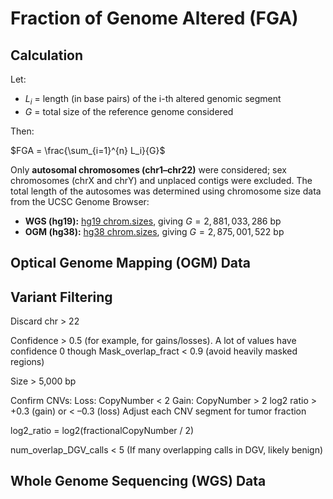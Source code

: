 # Fraction of Genome Altered (FGA)

## Calculation

Let:

- $L_i$ = length (in base pairs) of the i-th altered genomic segment  
- $G$ = total size of the reference genome considered

Then:

$FGA = \frac{\sum_{i=1}^{n} L_i}{G}$

Only **autosomal chromosomes (chr1–chr22)** were considered; sex chromosomes (chrX and chrY) and unplaced contigs were excluded. The total length of the autosomes was determined using chromosome size data from the UCSC Genome Browser:

- **WGS (hg19):** [hg19 chrom.sizes](http://hgdownload.soe.ucsc.edu/goldenPath/hg19/bigZips/hg19.chrom.sizes), giving $G = 2,881,033,286$ bp
- **OGM (hg38):** [hg38 chrom.sizes](http://hgdownload.soe.ucsc.edu/goldenPath/hg38/bigZips/hg38.chrom.sizes), giving $G = 2,875,001,522$ bp

## Optical Genome Mapping (OGM) Data

## Variant Filtering

Discard chr > 22

Confidence > 0.5  (for example, for gains/losses). A lot of values have confidence 0 though
Mask_overlap_fract < 0.9 (avoid heavily masked regions)

Size > 5,000 bp

Confirm CNVs:
Loss: CopyNumber < 2
Gain: CopyNumber > 2
log2 ratio > +0.3 (gain) or < –0.3 (loss)
Adjust each CNV segment for tumor fraction

log2_ratio = log2(fractionalCopyNumber / 2)

num_overlap_DGV_calls < 5 (If many overlapping calls in DGV, likely benign)

## Whole Genome Sequencing (WGS) Data
